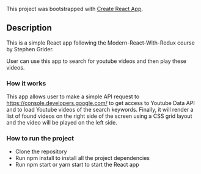 This project was bootstrapped with [Create React App](https://github.com/facebook/create-react-app).

## Description

This is a simple React app following the Modern-React-With-Redux course by Stephen Grider. 

User can use this app to search for youtube videos and then play these videos.

### How it works

This app allows user to make a simple API request to https://console.developers.google.com/ to get access to Youtube Data API and to load Youtube videos of the search keywords. Finally, it will render a list of found videos on the right side of the screen using a CSS grid layout and the video will be played on the left side.

### How to run the project

* Clone the repository
* Run npm install to install all the project dependencies
* Run npm start or yarn start to start the React app
